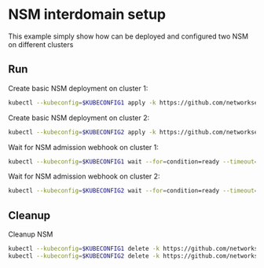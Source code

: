 # NSM interdomain setup


This example simply show how can be deployed and configured two NSM on different clusters

## Run

Create basic NSM deployment on cluster 1:

```bash
kubectl --kubeconfig=$KUBECONFIG1 apply -k https://github.com/networkservicemesh/deployments-k8s/examples/interdomain/nsm/cluster1?ref=cdecf4c3c08aa675e438745839ae931e6a2f8e85
```

Create basic NSM deployment on cluster 2:

```bash
kubectl --kubeconfig=$KUBECONFIG2 apply -k https://github.com/networkservicemesh/deployments-k8s/examples/interdomain/nsm/cluster2?ref=cdecf4c3c08aa675e438745839ae931e6a2f8e85
```

Wait for NSM admission webhook on cluster 1:

```bash
kubectl --kubeconfig=$KUBECONFIG1 wait --for=condition=ready --timeout=1m pod -n nsm-system -l app=admission-webhook-k8s
```

Wait for NSM admission webhook on cluster 2:

```bash
kubectl --kubeconfig=$KUBECONFIG2 wait --for=condition=ready --timeout=1m pod -n nsm-system -l app=admission-webhook-k8s
```

## Cleanup

Cleanup NSM
```bash
kubectl --kubeconfig=$KUBECONFIG1 delete -k https://github.com/networkservicemesh/deployments-k8s/examples/interdomain/nsm/cluster1?ref=cdecf4c3c08aa675e438745839ae931e6a2f8e85
kubectl --kubeconfig=$KUBECONFIG2 delete -k https://github.com/networkservicemesh/deployments-k8s/examples/interdomain/nsm/cluster2?ref=cdecf4c3c08aa675e438745839ae931e6a2f8e85
```
